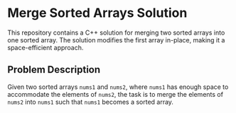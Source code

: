 # Merge Sorted Arrays Solution

This repository contains a C++ solution for merging two sorted arrays into one sorted array. The solution modifies the first array in-place, making it a space-efficient approach.

## Problem Description

Given two sorted arrays `nums1` and `nums2`, where `nums1` has enough space to accommodate the elements of `nums2`, the task is to merge the elements of `nums2` into `nums1` such that `nums1` becomes a sorted array.


